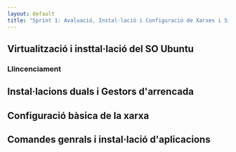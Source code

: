 ```yaml
---
layout: default
title: "Sprint 1: Avaluació, Instal·lació i Configuració de Xarxes i Sistemes Operatius"
---
```


## Virtualització i insttal·lació del SO Ubuntu
### Llincenciament
## Instal·lacions duals i Gestors d'arrencada
## Configuració bàsica de la xarxa
## Comandes genrals i instal·lació d'aplicacions 
